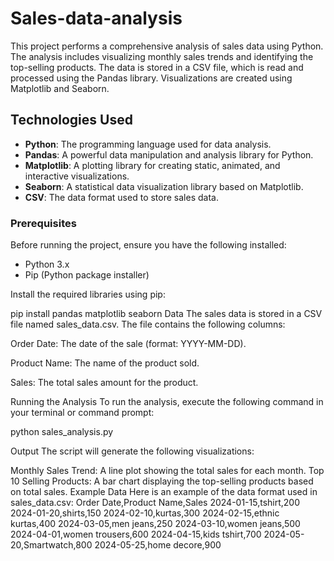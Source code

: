 # Sales-data-analysis
This project performs a comprehensive analysis of sales data using Python. The analysis includes visualizing monthly sales trends and identifying the top-selling products. The data is stored in a CSV file, which is read and processed using the Pandas library. Visualizations are created using Matplotlib and Seaborn.

## Technologies Used

- **Python**: The programming language used for data analysis.
- **Pandas**: A powerful data manipulation and analysis library for Python.
- **Matplotlib**: A plotting library for creating static, animated, and interactive visualizations.
- **Seaborn**: A statistical data visualization library based on Matplotlib.
- **CSV**: The data format used to store sales data.
### Prerequisites

Before running the project, ensure you have the following installed:

- Python 3.x
- Pip (Python package installer)

Install the required libraries using pip:

pip install pandas matplotlib seaborn
Data
The sales data is stored in a CSV file named sales_data.csv. The file contains the following columns:

Order Date: The date of the sale (format: YYYY-MM-DD).

Product Name: The name of the product sold.

Sales: The total sales amount for the product.

Running the Analysis
To run the analysis, execute the following command in your terminal or command prompt:

python sales_analysis.py

Output
The script will generate the following visualizations:

Monthly Sales Trend: A line plot showing the total sales for each month.
Top 10 Selling Products: A bar chart displaying the top-selling products based on total sales.
Example Data
Here is an example of the data format used in sales_data.csv:
Order Date,Product Name,Sales
2024-01-15,tshirt,200
2024-01-20,shirts,150
2024-02-10,kurtas,300
2024-02-15,ethnic kurtas,400
2024-03-05,men jeans,250
2024-03-10,women jeans,500
2024-04-01,women trousers,600
2024-04-15,kids tshirt,700
2024-05-20,Smartwatch,800
2024-05-25,home decore,900
